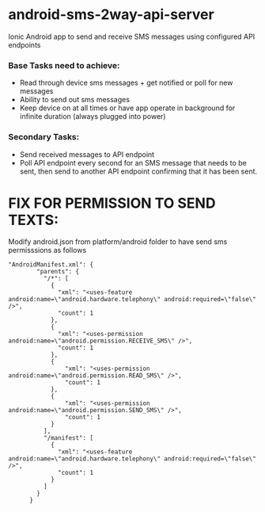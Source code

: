# android-sms-2way-api-server
Ionic Android app to send and receive SMS messages using configured API endpoints

### Base Tasks need to achieve:

* Read through device sms messages + get notified or poll for new messages
* Ability to send out sms messages
* Keep device on at all times or have app operate in background for infinite duration (always plugged into power)


### Secondary Tasks:

* Send received messages to API endpoint
* Poll API endpoint every second for an SMS message that needs to be sent, then send to another API endpoint confirming that it has been sent.


# FIX FOR PERMISSION TO SEND TEXTS:

Modify android.json from platform/android folder to have send sms permisssions as follows

```
"AndroidManifest.xml": {
        "parents": {
          "/*": [
            {
              "xml": "<uses-feature android:name=\"android.hardware.telephony\" android:required=\"false\" />",
              "count": 1
            },
            {
              "xml": "<uses-permission android:name=\"android.permission.RECEIVE_SMS\" />",
              "count": 1
            },
            {
                "xml": "<uses-permission android:name=\"android.permission.READ_SMS\" />",
                "count": 1
            },
            {
                "xml": "<uses-permission android:name=\"android.permission.SEND_SMS\" />",
                "count": 1
            }
          ],
          "/manifest": [
            {
              "xml": "<uses-feature android:name=\"android.hardware.telephony\" android:required=\"false\" />",
              "count": 1
            }
          ]
        }
      }
```